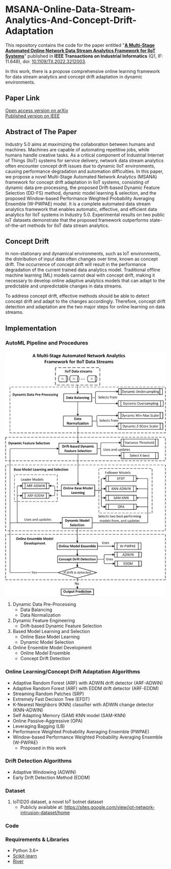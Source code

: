 # MSANA-Online-Data-Stream-Analytics-And-Concept-Drift-Adaptation

This repository contains the code for the paper entitled "**[A Multi-Stage Automated Online Network Data Stream Analytics Framework for IIoT Systems](https://arxiv.org/pdf/2210.01985.pdf)**" published in **IEEE Transactions on Industrial Informatics** (Q1, IF: 11.648), doi: [10.1109/TII.2022.3212003](https://ieeexplore.ieee.org/document/9910406).  

In this work, there is a  propose comprehensive online learning framework for data stream analytics and concept drift adaptation in dynamic environments.  

## Paper Link
[Open access version on arXiv](https://arxiv.org/pdf/2210.01985.pdf)  
[Published version on IEEE](https://ieeexplore.ieee.org/document/9910406)  

## Abstract of The Paper
Industry 5.0 aims at maximizing the collaboration between humans and machines. Machines are capable of automating repetitive jobs, while humans handle creative tasks. As a critical component of Industrial Internet of Things (IIoT) systems for service delivery, network data stream analytics often encounter concept drift issues due to dynamic IIoT environments, causing performance degradation and automation difficulties. In this paper, we propose a novel Multi-Stage Automated Network Analytics (MSANA) framework for concept drift adaptation in IIoT systems, consisting of dynamic data pre-processing, the proposed Drift-based Dynamic Feature Selection (DD-FS) method, dynamic model learning & selection, and the proposed Window-based Performance Weighted Probability Averaging Ensemble (W-PWPAE) model. It is a complete automated data stream analytics framework that enables automatic, effective, and efficient data analytics for IIoT systems in Industry 5.0. Experimental results on two public IoT datasets demonstrate that the proposed framework outperforms state-of-the-art methods for IIoT data stream analytics. 

## Concept Drift
In non-stationary and dynamical environments, such as IoT environments, the distribution of input data often changes over time, known as concept drift. The occurrence of concept drift will result in the performance degradation of the current trained data analytics model. Traditional offline machine learning (ML) models cannot deal with concept drift, making it necessary to develop online adaptive analytics models that can adapt to the predictable and unpredictable changes in data streams. 

To address concept drift, effective methods should be able to detect concept drift and adapt to the changes accordingly. Therefore, concept drift detection and adaptation are the two major steps for online learning on data streams.

## Implementation 

### AutoML Pipeline and Procedures
<p align="center">
<img src="System_Overview.jpg" width="600" />
</p>

1. Dynamic Data Pre-Processing
   * Data Balancing
   * Data Normalization
2. Dynamic Feature Engineering
   * Drift-based Dynamic Feature Selection
3. Based Model Learning and Selection
   * Online Base Model Learning
   * Dynamic Model Selection
4. Online Ensemble Model Development
   * Online Model Ensemble
   * Concept Drift Detection

### Online Learning/Concept Drift Adaptation Algorithms  
* Adaptive Random Forest (ARF) with ADWIN drift detector (ARF-ADWIN)
* Adaptive Random Forest (ARF) with EDDM drift detector (ARF-EDDM)
* Streaming Random Patches (SRP)
* Extremely Fast Decision Tree (EFDT)
* K-Nearest Neighbors (KNN) classifier with ADWIN change detector (KNN-ADWIN)
* Self Adapting Memory (SAM) KNN model (SAM-KNN)
* Online Passive-Aggressive (OPA)
* Leveraging Bagging (LB)
* Performance Weighted Probability Averaging Ensemble (PWPAE)
* Window-based Performance Weighted Probability Averaging Ensemble (W-PWPAE)
  * Proposed in this work

### Drift Detection Algorithms
* Adaptive Windowing (ADWIN)
* Early Drift Detection Method (EDDM)

### Dataset 
1. IoTID20 dataset, a novel IoT botnet dataset
   * Publicly available at: https://sites.google.com/view/iot-network-intrusion-dataset/home

### Code  
<!-- * [TII-MSANA-CICIDS2017.ipynb](https://github.com/MALVIS-KAGIRI55/MSANA-Online-Data-Stream-Analytics-And-Concept-Drift-Adaptation/blob/main/TII-MSANA-CICIDS2017.ipynb): code for the sampled CICIDS2017 dataset.  
* [TII-MSANA-IoTID20.ipynb](https://github.com/Western-OC2-Lab/MSANA-Online-Data-Stream-Analytics-And-Concept-Drift-Adaptation/blob/main/TII-MSANA-IoTID20.ipynb): code for the sampled IoTID20 dataset. -->

### Requirements & Libraries  
* Python 3.6+
* [Scikit-learn](https://scikit-learn.org/stable/)  
* [River](https://riverml.xyz/dev/)